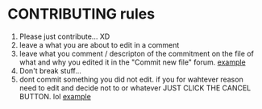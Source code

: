 # CONTRIBUTING rules
1. Please just contribute... XD
2. leave a what you are about to edit in a comment <!-- You will not be able to see this text. in html -->
3. leave what you comment / descripton of the commitment on the file of what and why you edited it in the "Commit new file" forum. [example](https://i.imgur.com/w9Fcxmn.png)
4. Don't break stuff...
5. dont commit something you did not edit. if you for wahtever reason need to edit and decide not to or whatever JUST CLICK THE CANCEL BUTTON. lol [example](https://i.imgur.com/w9Fcxmn.png) 
